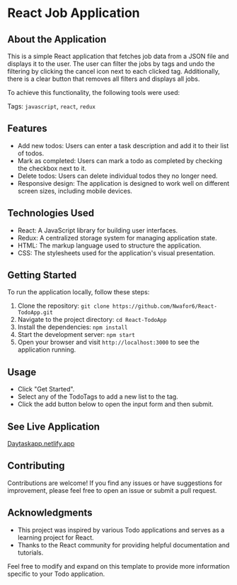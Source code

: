 # React Job Application

## About the Application
This is a simple React application that fetches job data from a JSON file and displays it to the user. The user can filter the jobs by tags and undo the filtering by clicking the cancel icon next to each clicked tag. Additionally, there is a clear button that removes all filters and displays all jobs.

To achieve this functionality, the following tools were used:

Tags: `javascript`, `react`, `redux`

## Features

- Add new todos: Users can enter a task description and add it to their list of todos.
- Mark as completed: Users can mark a todo as completed by checking the checkbox next to it.
- Delete todos: Users can delete individual todos they no longer need.
- Responsive design: The application is designed to work well on different screen sizes, including mobile devices.

## Technologies Used

- React: A JavaScript library for building user interfaces.
- Redux: A centralized storage system for managing application state.
- HTML: The markup language used to structure the application.
- CSS: The stylesheets used for the application's visual presentation.

## Getting Started

To run the application locally, follow these steps:

1. Clone the repository: `git clone https://github.com/Nwafor6/React-TodoApp.git`
2. Navigate to the project directory: `cd React-TodoApp`
3. Install the dependencies: `npm install`
4. Start the development server: `npm start`
5. Open your browser and visit `http://localhost:3000` to see the application running.

## Usage

- Click "Get Started".
- Select any of the TodoTags to add a new list to the tag.
- Click the add button below to open the input form and then submit.

## See Live Application

[Daytaskapp.netlify.app](https://daytaskapp.netlify.app/)

## Contributing

Contributions are welcome! If you find any issues or have suggestions for improvement, please feel free to open an issue or submit a pull request.

## Acknowledgments

- This project was inspired by various Todo applications and serves as a learning project for React.
- Thanks to the React community for providing helpful documentation and tutorials.

Feel free to modify and expand on this template to provide more information specific to your Todo application.
